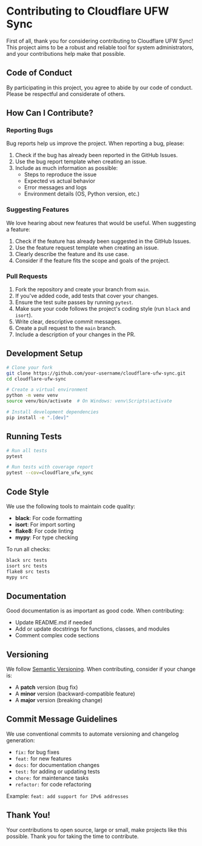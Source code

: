 # Contributing to Cloudflare UFW Sync

First of all, thank you for considering contributing to Cloudflare UFW Sync! This project aims to be a robust and reliable tool for system administrators, and your contributions help make that possible.

## Code of Conduct

By participating in this project, you agree to abide by our code of conduct. Please be respectful and considerate of others.

## How Can I Contribute?

### Reporting Bugs

Bug reports help us improve the project. When reporting a bug, please:

1. Check if the bug has already been reported in the GitHub Issues.
2. Use the bug report template when creating an issue.
3. Include as much information as possible:
   - Steps to reproduce the issue
   - Expected vs actual behavior
   - Error messages and logs
   - Environment details (OS, Python version, etc.)

### Suggesting Features

We love hearing about new features that would be useful. When suggesting a feature:

1. Check if the feature has already been suggested in the GitHub Issues.
2. Use the feature request template when creating an issue.
3. Clearly describe the feature and its use case.
4. Consider if the feature fits the scope and goals of the project.

### Pull Requests

1. Fork the repository and create your branch from `main`.
2. If you've added code, add tests that cover your changes.
3. Ensure the test suite passes by running `pytest`.
4. Make sure your code follows the project's coding style (run `black` and `isort`).
5. Write clear, descriptive commit messages.
6. Create a pull request to the `main` branch.
7. Include a description of your changes in the PR.

## Development Setup

```bash
# Clone your fork
git clone https://github.com/your-username/cloudflare-ufw-sync.git
cd cloudflare-ufw-sync

# Create a virtual environment
python -m venv venv
source venv/bin/activate  # On Windows: venv\Scripts\activate

# Install development dependencies
pip install -e ".[dev]"
```

## Running Tests

```bash
# Run all tests
pytest

# Run tests with coverage report
pytest --cov=cloudflare_ufw_sync
```

## Code Style

We use the following tools to maintain code quality:

- **black**: For code formatting
- **isort**: For import sorting
- **flake8**: For code linting
- **mypy**: For type checking

To run all checks:

```bash
black src tests
isort src tests
flake8 src tests
mypy src
```

## Documentation

Good documentation is as important as good code. When contributing:

- Update README.md if needed
- Add or update docstrings for functions, classes, and modules
- Comment complex code sections

## Versioning

We follow [Semantic Versioning](https://semver.org/). When contributing, consider if your change is:

- A **patch** version (bug fix)
- A **minor** version (backward-compatible feature)
- A **major** version (breaking change)

## Commit Message Guidelines

We use conventional commits to automate versioning and changelog generation:

- `fix:` for bug fixes
- `feat:` for new features
- `docs:` for documentation changes
- `test:` for adding or updating tests
- `chore:` for maintenance tasks
- `refactor:` for code refactoring

Example: `feat: add support for IPv6 addresses`

## Thank You!

Your contributions to open source, large or small, make projects like this possible. Thank you for taking the time to contribute.